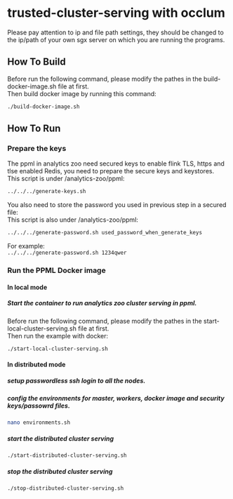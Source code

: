 # trusted-cluster-serving with occlum
Please pay attention to ip and file path settings, they should be changed to the ip/path of your own sgx server on which you are running the programs.

## How To Build
Before run the following command, please modify the pathes in the build-docker-image.sh file at first. <br>
Then build docker image by running this command: <br>
```bash
./build-docker-image.sh
```

## How To Run
### Prepare the keys
The ppml in analytics zoo need secured keys to enable flink TLS, https and tlse enabled Redis, you need to prepare the secure keys and keystores. <br>
This script is under /analytics-zoo/ppml: <br>
```bash
../../../generate-keys.sh
```
You also need to store the password you used in previous step in a secured file: <br>
This script is also under /analytics-zoo/ppml: <br>
```bash
../../../generate-password.sh used_password_when_generate_keys
```
For example: <br>
`../../../generate-password.sh 1234qwer`

### Run the PPML Docker image
#### In local mode
##### Start the container to run analytics zoo cluster serving in ppml.
Before run the following command, please modify the pathes in the start-local-cluster-serving.sh file at first. <br>
Then run the example with docker: <br>
```bash
./start-local-cluster-serving.sh
```

#### In distributed mode
##### setup passwordless ssh login to all the nodes.
##### config the environments for master, workers, docker image and security keys/passowrd files.
```bash
nano environments.sh
```
##### start the distributed cluster serving
```bash
./start-distributed-cluster-serving.sh
```
##### stop the distributed cluster serving 
```bash
./stop-distributed-cluster-serving.sh
```
